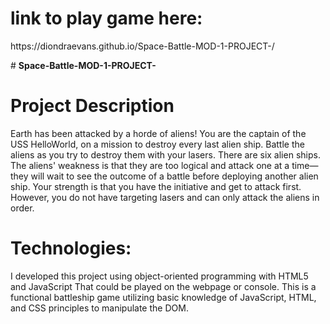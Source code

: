 <h1>link to play game here:</h1>
<p>https://diondraevans.github.io/Space-Battle-MOD-1-PROJECT-/</p>
# <b>Space-Battle-MOD-1-PROJECT-</b>

<h1>Project Description</h1>
<p>Earth has been attacked by a horde of aliens! You are the captain of the USS HelloWorld, on a mission to destroy every last alien ship.
Battle the aliens as you try to destroy them with your lasers. There are six alien ships. The aliens' weakness is that they are too logical
and attack one at a time—they will wait to see the outcome of a battle before deploying another alien ship. Your strength is that you have the
initiative and get to attack first. However, you do not have targeting lasers and can only attack the aliens in order.</p>

<h1>Technologies:</h1>
<p>I developed this project using object-oriented programming with HTML5 and JavaScript That could be played on the webpage or console. This is a functional battleship game utilizing basic knowledge
of JavaScript, HTML, and CSS principles to manipulate the DOM.</p>

